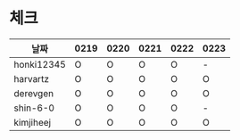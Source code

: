 # 체크

| 날짜         |0219|0220|0221|0222|0223|
|------------|---|---|---|---|---|
| honki12345 |O|O|O|O|-|
| harvartz   |O|O|O|O|O|
| derevgen   |O|O|O|O|O|
| shin-6-0   |O|O|O|O|-|
| kimjiheej |O|O|O|O|O|
